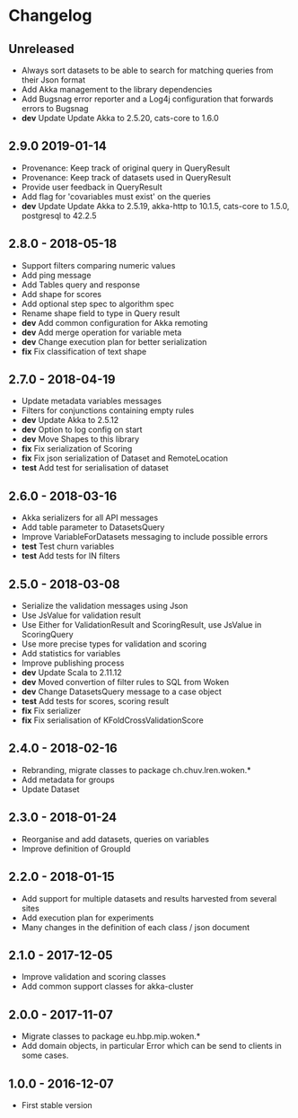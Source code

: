 
# Changelog

## Unreleased

* Always sort datasets to be able to search for matching queries from their Json format
* Add Akka management to the library dependencies
* Add Bugsnag error reporter and a Log4j configuration that forwards errors to Bugsnag
* __dev__ Update Update Akka to 2.5.20, cats-core to 1.6.0

## 2.9.0  2019-01-14

* Provenance: Keep track of original query in QueryResult
* Provenance: Keep track of datasets used in QueryResult
* Provide user feedback in QueryResult
* Add flag for 'covariables must exist' on the queries
* __dev__ Update Update Akka to 2.5.19, akka-http to 10.1.5, cats-core to 1.5.0, postgresql to 42.2.5

## 2.8.0 - 2018-05-18

* Support filters comparing numeric values
* Add ping message
* Add Tables query and response
* Add shape for scores
* Add optional step spec to algorithm spec
* Rename shape field to type in Query result
* __dev__ Add common configuration for Akka remoting
* __dev__ Add merge operation for variable meta
* __dev__ Change execution plan for better serialization
* __fix__ Fix classification of text shape

## 2.7.0 - 2018-04-19

* Update metadata variables messages
* Filters for conjunctions containing empty rules
* __dev__ Update Akka to 2.5.12
* __dev__ Option to log config on start
* __dev__ Move Shapes to this library
* __fix__ Fix serialization of Scoring
* __fix__ Fix json serialization of Dataset and RemoteLocation
* __test__ Add test for serialisation of dataset

## 2.6.0 - 2018-03-16

* Akka serializers for all API messages
* Add table parameter to DatasetsQuery
* Improve VariableForDatasets messaging to include possible errors
* __test__ Test churn variables
* __test__ Add tests for IN filters

## 2.5.0 - 2018-03-08

* Serialize the validation messages using Json
* Use JsValue for validation result
* Use Either for ValidationResult and ScoringResult, use JsValue in ScoringQuery
* Use more precise types for validation and scoring
* Add statistics for variables
* Improve publishing process
* __dev__ Update Scala to 2.11.12
* __dev__ Moved convertion of filter rules to SQL from Woken
* __dev__ Change DatasetsQuery message to a case object
* __test__ Add tests for scores, scoring result
* __fix__ Fix serializer
* __fix__ Fix serialisation of KFoldCrossValidationScore

## 2.4.0 - 2018-02-16

* Rebranding, migrate classes to package ch.chuv.lren.woken.*
* Add metadata for groups
* Update Dataset

## 2.3.0 - 2018-01-24

* Reorganise and add datasets, queries on variables
* Improve definition of GroupId

## 2.2.0 - 2018-01-15

* Add support for multiple datasets and results harvested from several sites
* Add execution plan for experiments
* Many changes in the definition of each class / json document

## 2.1.0 - 2017-12-05

* Improve validation and scoring classes
* Add common support classes for akka-cluster

## 2.0.0 - 2017-11-07

* Migrate classes to package eu.hbp.mip.woken.*
* Add domain objects, in particular Error which can be send to clients in some cases.

## 1.0.0 - 2016-12-07

* First stable version
